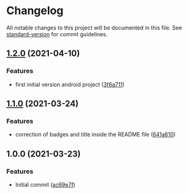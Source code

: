 # Changelog

All notable changes to this project will be documented in this file. See [standard-version](https://github.com/conventional-changelog/standard-version) for commit guidelines.

## [1.2.0](https://github.com/danielcerongrajales/Sliders/compare/v1.1.0...v1.2.0) (2021-04-10)


### Features

*  first initial version android project ([3f6a711](https://github.com/danielcerongrajales/Sliders/commit/3f6a711c73600e6891bb627ef9254f375153f49a))

## [1.1.0](https://github.com/danielcerongrajales/Sliders/compare/v1.0.0...v1.1.0) (2021-03-24)


### Features

* correction of badges and title inside the  README file ([641a610](https://github.com/danielcerongrajales/Sliders/commit/641a610b8ce59e23ea04197c52548f201fe105ee))

## 1.0.0 (2021-03-23)


### Features

* Initial commit ([ac69e7f](https://github.com/danielcerongrajales/Sliders/commit/ac69e7fd133662f140146cd5902e96aebd50daa6))
